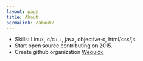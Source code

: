 ```yaml
---
layout: page
title: About
permalink: /about/
---
```


* Skills: Linux, c/c++, java, objective-c, html/css/js.
* Start open source contributing on 2015.
* Create github organization [Wequick](http://code.wequick.net).
